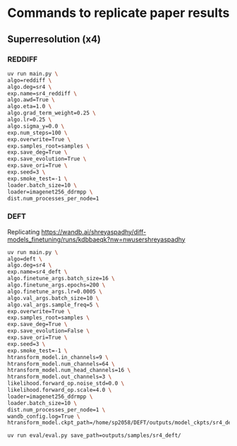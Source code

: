 # Commands to replicate paper results

## Superresolution (x4)

### REDDIFF

```bash
uv run main.py \
algo=reddiff \
algo.deg=sr4 \
exp.name=sr4_reddiff \
algo.awd=True \
algo.eta=1.0 \
algo.grad_term_weight=0.25 \
algo.lr=0.25 \
algo.sigma_y=0.0 \
exp.num_steps=100 \
exp.overwrite=True \
exp.samples_root=samples \
exp.save_deg=True \
exp.save_evolution=True \
exp.save_ori=True \
exp.seed=3 \
exp.smoke_test=-1 \
loader.batch_size=10 \
loader=imagenet256_ddrmpp \
dist.num_processes_per_node=1
```

### DEFT

Replicating https://wandb.ai/shreyaspadhy/diff-models_finetuning/runs/kdbbaeqk?nw=nwusershreyaspadhy

```bash
uv run main.py \
algo=deft \
algo.deg=sr4 \
exp.name=sr4_deft \
algo.finetune_args.batch_size=16 \
algo.finetune_args.epochs=200 \
algo.finetune_args.lr=0.0005 \
algo.val_args.batch_size=10 \
algo.val_args.sample_freq=5 \
exp.overwrite=True \
exp.samples_root=samples \
exp.save_deg=True \
exp.save_evolution=False \
exp.save_ori=True \
exp.seed=3 \
exp.smoke_test=-1 \
htransform_model.in_channels=9 \
htransform_model.num_channels=64 \
htransform_model.num_head_channels=16 \
htransform_model.out_channels=3 \
likelihood.forward_op.noise_std=0.0 \
likelihood.forward_op.scale=4.0 \
loader=imagenet256_ddrmpp \
loader.batch_size=10 \
dist.num_processes_per_node=1 \
wandb_config.log=True \
htransform_model.ckpt_path=/home/sp2058/DEFT/outputs/model_ckpts/sr4_deft_a6365por/model_80.pt
```

```bash
uv run eval/eval.py save_path=outputs/samples/sr4_deft/
```
